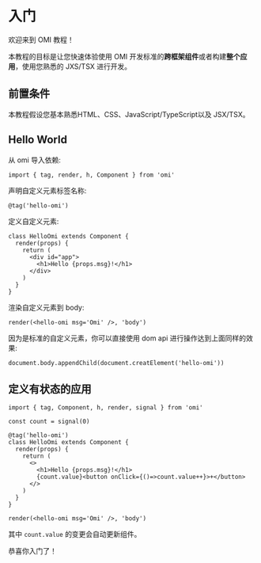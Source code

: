 # 入门

欢迎来到 OMI 教程！

本教程的目标是让您快速体验使用 OMI 开发标准的**跨框架组件**或者构建**整个应用**，使用您熟悉的 JXS/TSX 进行开发。

## 前置条件

本教程假设您基本熟悉HTML、CSS、JavaScript/TypeScript以及 JSX/TSX。

## Hello World

从 omi 导入依赖:

```tsx
import { tag, render, h, Component } from 'omi'
```

声明自定义元素标签名称:

```tsx
@tag('hello-omi')
```

定义自定义元素:

```tsx
class HelloOmi extends Component {
  render(props) {
    return (
      <div id="app">
        <h1>Hello {props.msg}!</h1>
      </div>
    )
  }
}
```

渲染自定义元素到 body:
```tsx
render(<hello-omi msg='Omi' />, 'body')
```

因为是标准的自定义元素，你可以直接使用 dom api 进行操作达到上面同样的效果:

```tsx
document.body.appendChild(document.creatElement('hello-omi'))
```

## 定义有状态的应用

```tsx
import { tag, Component, h, render, signal } from 'omi'

const count = signal(0)

@tag('hello-omi')
class HelloOmi extends Component {
  render(props) {
    return (
      <>
        <h1>Hello {props.msg}!</h1>
        {count.value}<button onClick={()=>count.value++}>+</button>
      </>
    )
  }
}

render(<hello-omi msg='Omi' />, 'body')
```

其中 `count.value` 的变更会自动更新组件。

恭喜你入门了！